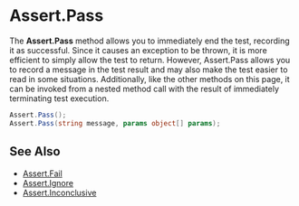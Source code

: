 # Assert.Pass


The **Assert.Pass** method allows you to immediately end the test, recording
it as successful. Since it causes an exception to be thrown, it is more
efficient to simply allow the test to return. However, Assert.Pass allows
you to record a message in the test result and may also make the test
easier to read in some situations. Additionally, like the other methods
on this page, it can be invoked from a nested method call with the
result of immediately terminating test execution.

```csharp
Assert.Pass();
Assert.Pass(string message, params object[] params);
```

## See Also
 * [Assert.Fail](Assert.Fail.md)
 * [Assert.Ignore](Assert.Ignore.md)
 * [Assert.Inconclusive](Assert.Inconclusive.md)
